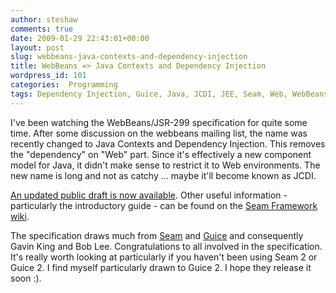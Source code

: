 ```yaml
---
author: steshaw
comments: true
date: 2009-01-29 22:43:01+00:00
layout: post
slug: webbeans-java-contexts-and-dependency-injection
title: WebBeans => Java Contexts and Dependency Injection
wordpress_id: 101
categories:  Programming
tags: Dependency Injection, Guice, Java, JCDI, JEE, Seam, Web, WebBeans
---
```


I've been watching the WebBeans/JSR-299 specification for quite some time. After some discussion on the webbeans mailing list, the name was recently changed to Java Contexts and Dependency Injection. This removes the "dependency" on "Web" part. Since it's effectively a new component model for Java, it didn't make sense to restrict it to Web environments. The new name is long and not as catchy ... maybe it'll become known as JCDI.

[An updated public draft is now available](http://in.relation.to/Bloggers/RevisedPublicDraftOfJSR299JavaContextsAndDependencyInjection). Other useful information - particularly the introductory guide - can be found on the [Seam Framework wiki](http://www.seamframework.org/WebBeans).

The specification draws much from [Seam](http://seamframework.org) and [Guice](http://code.google.com/p/google-guice/) and consequently Gavin King and Bob Lee. Congratulations to all involved in the specification. It's really worth looking at particularly if you haven't been using Seam 2 or Guice 2. I find myself particularly drawn to Guice 2. I hope they release it soon :).
